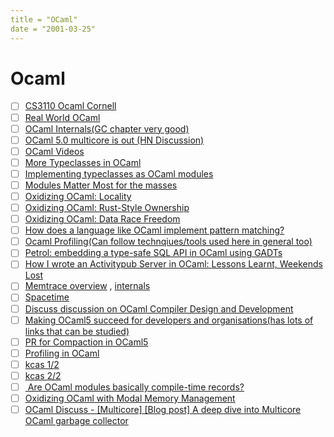 ```yaml
---
title = "OCaml"
date = "2001-03-25"
---
```


# Ocaml

- [ ] [CS3110 Ocaml Cornell](https://cs3110.github.io/textbook/cover.html)
- [ ] [Real World OCaml](https://dev.realworldocaml.org/)
- [ ] [OCaml Internals(GC chapter very good)](https://caml.inria.fr/pub/docs/oreilly-book/html/index.html)
- [ ] [OCaml 5.0 multicore is out (HN Discussion)](https://news.ycombinator.com/item?id=34013767)
- [ ] [OCaml Videos](https://watch.ocaml.org/)
- [ ] [More Typeclasses in OCaml](https://blog.shaynefletcher.org/2017/05/more-type-classes-in-ocaml.html)
- [ ] [Implementing typeclasses as OCaml modules](https://blog.shaynefletcher.org/2016/10/implementing-type-classes-as-ocaml.html)
- [ ] [Modules Matter Most for the masses](https://www.pathsensitive.com/2023/03/modules-matter-most-for-masses.html)
- [ ] [Oxidizing OCaml: Locality](https://blog.janestreet.com/oxidizing-ocaml-locality/)
- [ ] [Oxidizing OCaml: Rust-Style Ownership](https://blog.janestreet.com/oxidizing-ocaml-ownership/)
- [ ] [Oxidizing OCaml: Data Race Freedom](https://blog.janestreet.com/oxidizing-ocaml-parallelism/)
- [ ] [How does a language like OCaml implement pattern matching?](https://stackoverflow.com/questions/74648858/how-does-a-language-like-ocaml-implement-pattern-matching/74653861#74653861)
- [ ] [Ocaml Profiling(Can follow technqiues/tools used here in general too)](https://github.com/ocaml-bench/notes/blob/master/profiling_notes.md)
- [ ] [Petrol: embedding a type-safe SQL API in OCaml using GADTs](https://gopiandcode.uk/logs/log-ways-of-sql-in-ocaml.html)
- [ ] [How I wrote an Activitypub Server in OCaml: Lessons Learnt, Weekends Lost](https://gopiandcode.uk/logs/log-writing-activitypub.html)
- [ ] [Memtrace overview](https://blog.janestreet.com/finding-memory-leaks-with-memtrace/) , [internals](https://github.com/janestreet/memtrace/blob/master/docs/internal.md)
- [ ] [Spacetime](https://blog.janestreet.com/a-brief-trip-through-spacetime/)
- [ ] [Discuss discussion on OCaml Compiler Design and Development](https://discuss.ocaml.org/t/ocaml-compiler-design-and-development/5823)
- [ ] [Making OCaml5 succeed for developers and organisations(has lots of links that can be studied)](https://tarides.com/blog/2023-07-07-making-ocaml-5-succeed-for-developers-and-organisations/)
- [ ] [PR for Compaction in OCaml5](https://github.com/ocaml/ocaml/pull/12193)
- [ ] [Profiling in OCaml](https://ocaml.org/docs/profiling)
- [ ] [kcas 1/2](https://tarides.com/blog/2023-08-07-kcas-building-a-lock-free-stm-for-ocaml-1-2/)
- [ ] [kcas 2/2](https://tarides.com/blog/2023-08-10-kcas-building-a-lock-free-stm-for-ocaml-2-2/)
- [ ] [ Are OCaml modules basically compile-time records? ](https://www.reddit.com/r/ProgrammingLanguages/s/mCBOtykYqZ)
- [ ] [Oxidizing OCaml with Modal Memory Management](https://homepages.inf.ed.ac.uk/slindley/papers/mode-inference-draft-feb2024.pdf)
- [ ] [OCaml Discuss - [Multicore] [Blog post] A deep dive into Multicore OCaml garbage collector](https://discuss.ocaml.org/t/multicore-blog-post-a-deep-dive-into-multicore-ocaml-garbage-collector/557)
